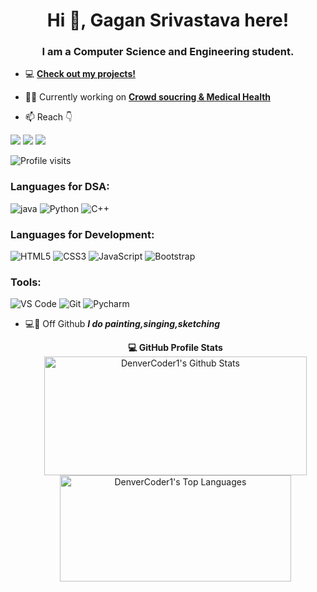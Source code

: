 <h1 align="center">Hi 👋, Gagan Srivastava here!</h1>
<h3 align="center">I am a Computer Science and Engineering student.</h3>

- 💻 **[Check out my projects!](https://github.com/Gagan2024?tab=repositories)**

- 👨‍💻 Currently working on **[Crowd soucring & Medical Health](https://github.com/Gagan2024)**

- 📫 Reach 👇<br>

[![](https://img.shields.io/badge/-Gagan2024-blue?style=for-the-badge&logo=Linkedin&logoColor=white&link=https://www.linkedin.com/in/gagan-srivastava-488254209/)](https://www.linkedin.com/in/gagan-srivastava-488254209/)
[![](https://img.shields.io/badge/-gagansrivastava2024@gmail.com-c14438?style=for-the-badge&logo=gmail&logoColor=white&link=mailto:gagansrivastava)](mailto:gagansrivastava2024@gmail.com)
[![](https://img.shields.io/badge/-gagan2024-171515?style=for-the-badge&logo=github&logoColor=white)](https://github.com/Gagan2024)


![Profile visits](https://visitor-badge.laobi.icu/badge?page_id=gagan2024)


### Languages for DSA:
![java](https://img.shields.io/badge/Java-ED8B00?style=for-the-badge&logo=java&logoColor=white)
![Python](https://img.shields.io/badge/Python-FFD43B?style=for-the-badge&logo=python&logoColor=darkgreen)
![C++](https://img.shields.io/badge/-C++-00599C?style=for-the-badge&logo=c%2B%2B)
### Languages for Development:
![HTML5](https://img.shields.io/badge/-HTML5-E34F26?style=for-the-badge&logo=html5&logoColor=white)
![CSS3](https://img.shields.io/badge/-CSS3-1572B6?style=for-the-badge&logo=css3)
![JavaScript](https://img.shields.io/badge/-JavaScript-black?style=for-the-badge&logo=javascript)
![Bootstrap](https://img.shields.io/badge/Bootstrap-563D7C?style=for-the-badge&logo=bootstrap&logoColor=white)
### Tools:
![VS Code](https://img.shields.io/badge/Visual_Studio_Code-5D1A60?style=for-the-badge&logo=visual%20studio%20code&logoColor=white) 
![Git](https://img.shields.io/badge/Git-682181?style=for-the-badge&logo=git&logoColor=white) 
![Pycharm](https://img.shields.io/badge/PyCharm-000000.svg?&style=for-the-badge&logo=PyCharm&logoColor=white)

- 💻🔌 Off Github ***I do painting,singing,sketching***

  <summary style="text-align : center"><b>💻 GitHub Profile Stats</b>
  <br/>
    <a href="https://github.com/gagan2024/github-readme-stats"><img alt="DenverCoder1's Github Stats" src="https://denvercoder1-github-readme-stats.vercel.app/api/?username=gagan2024&show_icons=true&count_private=true&theme=react&hide_border=true&bg_color=1F222E&title_color=F85D7F&icon_color=F8D866" height="190px" width="420px"/></a>
  <a href="https://github.com/gagan2024/github-readme-stats"><img alt="DenverCoder1's Top Languages" src="https://github-readme-stats.vercel.app/api/top-langs/?username=gagan2024&langs_count=8&layout=compact&theme=react&hide_border=true&bg_color=1F222E&title_color=F85D7F&icon_color=F8D866&hide=Jupyter%20Notebook" height="170px" width="370px"/></a>
  <br/>
  <a href=(http://github-readme-streak-stats.herokuapp.com?user=Gagan2024&theme=dark&background=000000)(https://git.io/streak-stats)>
  </summary>








